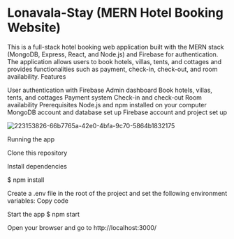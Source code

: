 # Lonavala-Stay (MERN Hotel Booking Website)

This is a full-stack hotel booking web application built with the MERN stack (MongoDB, Express, React, and Node.js)
and Firebase for authentication. The application allows users to book hotels, villas, tents, and cottages and
provides functionalities such as payment, check-in, check-out, and room availability.
Features

User authentication with Firebase
Admin dashboard
Book hotels, villas, tents, and cottages
Payment system
Check-in and check-out
Room availability
Prerequisites
Node.js and npm installed on your computer
MongoDB account and database set up
Firebase account and project set up


![223153826-66b7765a-42e0-4bfa-9c70-5864b1832175](https://github.com/Sandeepkadam1798/Lonavala-Stay/assets/121084446/8cd069d4-2cea-44f8-88a6-db5977254de1)

Running the app

Clone this repository

Install dependencies

$ npm install

Create a .env file in the root of the project and set the following environment variables: Copy code

Start the app $ npm start

Open your browser and go to http://localhost:3000/
